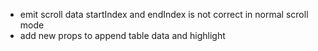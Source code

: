 * emit scroll data startIndex and endIndex is not correct in normal scroll mode
* add new props to append table data and highlight 